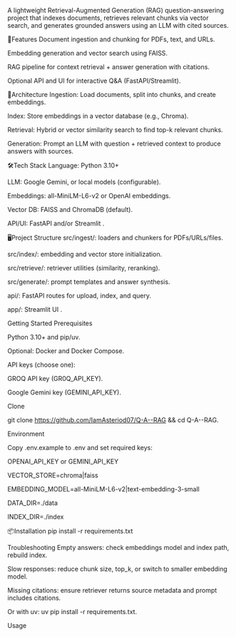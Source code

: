 A lightweight Retrieval-Augmented Generation (RAG) question-answering project that indexes documents, retrieves relevant chunks via vector search, and generates grounded answers using an LLM with cited sources.

 🔎Features
Document ingestion and chunking for PDFs, text, and URLs.

Embedding generation and vector search using FAISS.

RAG pipeline for context retrieval + answer generation with citations.

Optional API and UI for interactive Q&A (FastAPI/Streamlit).

🧠Architecture
Ingestion: Load documents, split into chunks, and create embeddings.

Index: Store embeddings in a vector database (e.g., Chroma).

Retrieval: Hybrid or vector similarity search to find top-k relevant chunks.

Generation: Prompt an LLM with question + retrieved context to produce answers with sources.

🛠️Tech Stack
Language: Python 3.10+

LLM: Google Gemini, or local models (configurable).

Embeddings: all-MiniLM-L6-v2 or OpenAI embeddings.

Vector DB: FAISS and ChromaDB (default).

API/UI: FastAPI and/or Streamlit .

 🖥️Project Structure
src/ingest/: loaders and chunkers for PDFs/URLs/files.

src/index/: embedding and vector store initialization.

src/retrieve/: retriever utilities (similarity, reranking).

src/generate/: prompt templates and answer synthesis.

api/: FastAPI routes for upload, index, and query.

app/: Streamlit UI .

Getting Started
Prerequisites

Python 3.10+ and pip/uv.

Optional: Docker and Docker Compose.

API keys (choose one):

GROQ API key (GR0Q_API_KEY).

Google Gemini key (GEMINI_API_KEY).

Clone

git clone https://github.com/IamAsteriod07/Q-A--RAG && cd Q-A--RAG.

Environment

Copy .env.example to .env and set required keys:

OPENAI_API_KEY or GEMINI_API_KEY

VECTOR_STORE=chroma|faiss

EMBEDDING_MODEL=all-MiniLM-L6-v2|text-embedding-3-small

DATA_DIR=./data

INDEX_DIR=./index

📦Installation
pip install -r requirements.txt

Troubleshooting
Empty answers: check embeddings model and index path, rebuild index.

Slow responses: reduce chunk size, top_k, or switch to smaller embedding model.

Missing citations: ensure retriever returns source metadata and prompt includes citations.

Or with uv: uv pip install -r requirements.txt.

Usage

